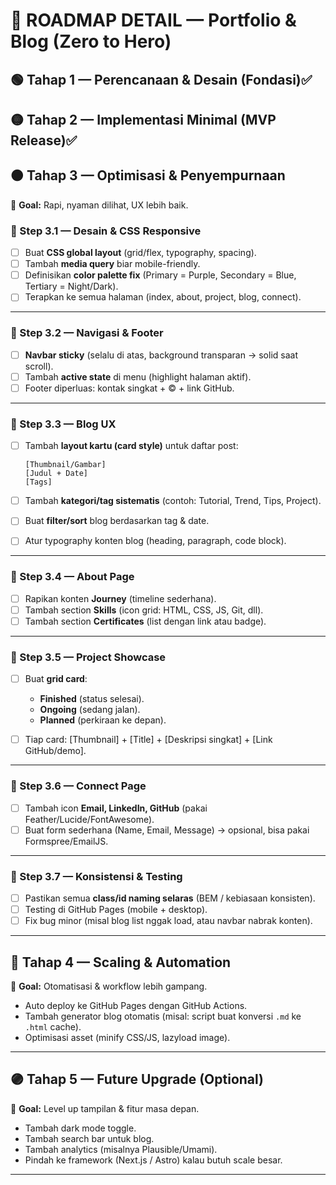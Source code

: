 # 📌 ROADMAP DETAIL — Portfolio & Blog (Zero to Hero)
## 🟢 Tahap 1 — Perencanaan & Desain (Fondasi)✅
## 🟡 Tahap 2 — Implementasi Minimal (MVP Release)✅
## 🟠 Tahap 3 — Optimisasi & Penyempurnaan

🎯 **Goal:** Rapi, nyaman dilihat, UX lebih baik.

### 🔹 Step 3.1 — Desain & CSS Responsive

* [ ] Buat **CSS global layout** (grid/flex, typography, spacing).
* [ ] Tambah **media query** biar mobile-friendly.
* [ ] Definisikan **color palette fix** (Primary = Purple, Secondary = Blue, Tertiary = Night/Dark).
* [ ] Terapkan ke semua halaman (index, about, project, blog, connect).

---

### 🔹 Step 3.2 — Navigasi & Footer

* [ ] **Navbar sticky** (selalu di atas, background transparan → solid saat scroll).
* [ ] Tambah **active state** di menu (highlight halaman aktif).
* [ ] Footer diperluas: kontak singkat + © + link GitHub.

---

### 🔹 Step 3.3 — Blog UX

* [ ] Tambah **layout kartu (card style)** untuk daftar post:

  ```
  [Thumbnail/Gambar] 
  [Judul + Date] 
  [Tags]
  ```
* [ ] Tambah **kategori/tag sistematis** (contoh: Tutorial, Trend, Tips, Project).
* [ ] Buat **filter/sort** blog berdasarkan tag & date.
* [ ] Atur typography konten blog (heading, paragraph, code block).

---

### 🔹 Step 3.4 — About Page

* [ ] Rapikan konten **Journey** (timeline sederhana).
* [ ] Tambah section **Skills** (icon grid: HTML, CSS, JS, Git, dll).
* [ ] Tambah section **Certificates** (list dengan link atau badge).

---

### 🔹 Step 3.5 — Project Showcase

* [ ] Buat **grid card**:

  * **Finished** (status selesai).
  * **Ongoing** (sedang jalan).
  * **Planned** (perkiraan ke depan).
* [ ] Tiap card: \[Thumbnail] + \[Title] + \[Deskripsi singkat] + \[Link GitHub/demo].

---

### 🔹 Step 3.6 — Connect Page

* [ ] Tambah icon **Email, LinkedIn, GitHub** (pakai Feather/Lucide/FontAwesome).
* [ ] Buat form sederhana (Name, Email, Message) → opsional, bisa pakai Formspree/EmailJS.

---

### 🔹 Step 3.7 — Konsistensi & Testing

* [ ] Pastikan semua **class/id naming selaras** (BEM / kebiasaan konsisten).
* [ ] Testing di GitHub Pages (mobile + desktop).
* [ ] Fix bug minor (misal blog list nggak load, atau navbar nabrak konten).

---

## 🔵 Tahap 4 — Scaling & Automation

🎯 **Goal:** Otomatisasi & workflow lebih gampang.

* Auto deploy ke GitHub Pages dengan GitHub Actions.
* Tambah generator blog otomatis (misal: script buat konversi `.md` ke `.html` cache).
* Optimisasi asset (minify CSS/JS, lazyload image).

---

## 🟣 Tahap 5 — Future Upgrade (Optional)

🎯 **Goal:** Level up tampilan & fitur masa depan.

* Tambah dark mode toggle.
* Tambah search bar untuk blog.
* Tambah analytics (misalnya Plausible/Umami).
* Pindah ke framework (Next.js / Astro) kalau butuh scale besar.

---